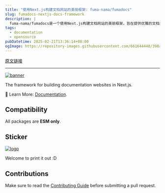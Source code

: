 ```yaml
---
title: "使用Next.js构建文档网站的美丽框架: fuma-nama/fumadocs"
slug: fumadocs-nextjs-docs-framework
description: |
  fuma-nama/fumadocs是一个使用Next.js构建文档网站的美丽框架，旨在提供优雅的文档解决方案。用户可以轻松地贡献代码，访问[文档](https://fumadocs.vercel.app)以获取更多信息。
tags: 
  - documentation
  - opensource
pubDatetime: 2025-02-21T13:36:14+08:00
ogImage: https://repository-images.githubusercontent.com/661644448/398ac71e-f90e-4776-a183-c22a9a0ebdf1
---
```


[原文链接](https://github.com/fuma-nama/fumadocs)

---

[![banner](/fuma-nama/fumadocs/raw/dev/apps/docs/public/banner.png)](https://github.com/fuma-nama/fumadocs/blob/dev/apps/docs/public/banner.png)

The framework for building documentation websites in Next.js.

📘 Learn More: [Documentation](https://fumadocs.vercel.app).

## Compatibility

[](#compatibility)

All packages are **ESM only**.

## Sticker

[](#sticker)

[![logo](/fuma-nama/fumadocs/raw/dev/documents/logo.png)](https://github.com/fuma-nama/fumadocs/blob/dev/documents/logo.png)

Welcome to print it out :D

## Contributions

[](#contributions)

Make sure to read the [Contributing Guide](https://github.com/fuma-nama/fumadocs/blob/dev/.github/contributing.md) before submitting a pull request.


